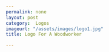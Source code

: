 ```yaml
---
permalink: none
layout: post
category:  Logos
imageurl: "/assets/images/logo1.jpg"
title: Logo For A Woodworker

---
```

